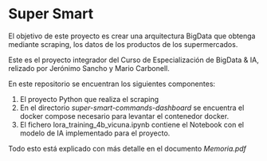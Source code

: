 # Super Smart

El objetivo de este proyecto es crear una arquitectura BigData que obtenga mediante scraping, los datos de los productos de los supermercados.

Este es el proyecto integrador del Curso de Especialización de BigData & IA, relizado por Jerónimo Sancho y Mario Carbonell.

En este repositorio se encuentran los siguientes componentes:
1. El proyecto Python que realiza el scraping
2. En el directorio *super-smart-commands-dashboard* se encuentra el docker compose necesario para levantar el contenedor docker.
3. El fichero lora_training_4b_vicuna.ipynb contiene el Notebook con el modelo de IA implementado para el proyecto.

Todo esto está explicado con más detalle en el documento *Memoria.pdf*

